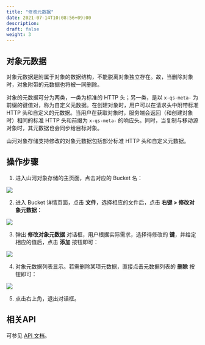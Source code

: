 ```yaml
---
title: "修改元数据"
date: 2021-07-14T10:08:56+09:00
description:
draft: false
weight: 3
---
```


## 对象元数据

对象元数据是附属于对象的数据结构，不能脱离对象独立存在。故，当删除对象时，对象附带的元数据也将被一同删除。

对象的元数据可分为两类，一类为标准的 HTTP 头；另一类，是以 `x-qs-meta-` 为前缀的键值对，称为自定义元数据。在创建对象时，用户可以在请求头中附带标准 HTTP 头和自定义的元数据。当用户在获取对象时，服务端会返回（和创建对象时）相同的标准 HTTP 头和前缀为 `x-qs-meta-` 的响应头。同时，当复制与移动源对象时，其元数据也会同步给目标对象。


山河对象存储支持修改的对象元数据包括部分标准 HTTP 头和自定义元数据。

## 操作步骤

1. 进入山河对象存储的主页面，点击对应的 Bucket 名：

 ![](../../_images/console_main.png)

2. 进入 Bucket 详情页面，点击 **文件**，选择相应的文件后，点击 **右键 > 修改对象元数据**：

 ![](../../_images/object_modify_meta1.png)

3. 弹出 **修改对象元数据** 对话框，用户根据实际需求，选择待修改的 **键**，并给定相应的值后，点击 **添加** 按钮即可：

 ![](../../_images/object_modify_meta2.png)

4. 对象元数据列表显示。若需删除某项元数据，直接点击元数据列表的 **删除** 按钮即可：

 ![](../../_images/object_modify_meta3.png)

5. 点击右上角，退出对话框。

## 相关API

可参见 [API 文档](/storage/object-storage/api/metadata/)。

